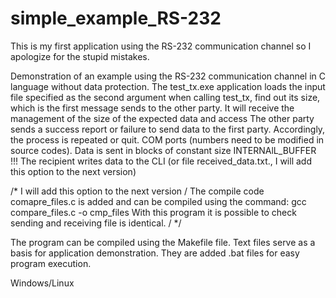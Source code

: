 # simple_example_RS-232
This is my first application using the RS-232 communication channel so I apologize for the stupid mistakes.

Demonstration of an example using the RS-232 communication channel in C language without data protection. The test_tx.exe application loads the input file specified as the second argument when calling test_tx, find out its size, which is the first message sends to the other party. It will receive the management of the size of the expected data and access The other party sends a success report or failure to send data to the first party. Accordingly, the process is repeated or quit. COM ports (numbers need to be modified in source codes). Data is sent in blocks of constant size INTERNAlL_BUFFER !!! The recipient writes data to the CLI (or file received_data.txt., I will add this option to the next version)

/* I will add this option to the next version / The compile code comapre_files.c is added and can be compiled using the command: gcc compare_files.c -o cmp_files With this program it is possible to check sending and receiving file is identical. / */

The program can be compiled using the Makefile file. Text files serve as a basis for application demonstration. They are added .bat files for easy program execution.

Windows/Linux
